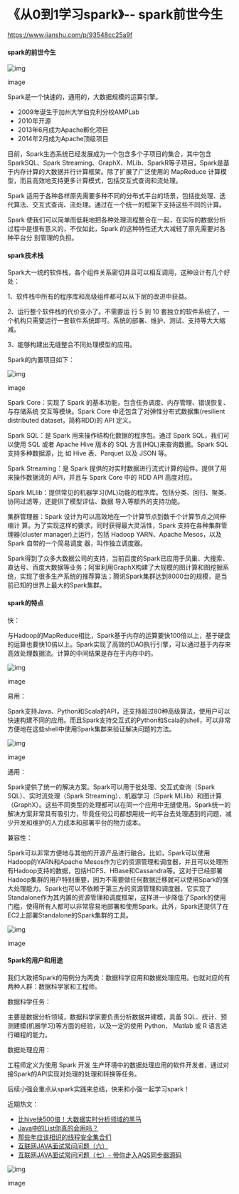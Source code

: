 # 《从0到1学习spark》-- spark前世今生

https://www.jianshu.com/p/93548cc25a9f

#### spark的前世今生



![img](https:////upload-images.jianshu.io/upload_images/7187100-aa2f4f78fcf1b329?imageMogr2/auto-orient/strip%7CimageView2/2/w/554)

image

Spark是一个快速的，通用的，大数据规模的运算引擎。

- 2009年诞生于加州大学伯克利分校AMPLab
- 2010年开源
- 2013年6月成为Apache孵化项目
- 2014年2月成为Apache顶级项目

目前，Spark生态系统已经发展成为一个包含多个子项目的集合，其中包含SparkSQL、Spark Streaming、GraphX、MLib、SparkR等子项目，Spark是基于内存计算的大数据并行计算框架。除了扩展了广泛使用的 MapReduce 计算模型，而且高效地支持更多计算模式，包括交互式查询和流处理。

Spark 适用于各种各样原先需要多种不同的分布式平台的场景，包括批处理、迭代算法、交互式查询、流处理。通过在一个统一的框架下支持这些不同的计算。

Spark 使我们可以简单而低耗地把各种处理流程整合在一起，在实际的数据分析过程中是很有意义的，不仅如此，Spark 的这种特性还大大减轻了原先需要对各种平台分 别管理的负担。

#### spark技术栈

Spark大一统的软件栈，各个组件关系密切并且可以相互调用，这种设计有几个好处：

1、软件栈中所有的程序库和高级组件都可以从下层的改进中获益。

2、运行整个软件栈的代价变小了。不需要运 行 5 到 10 套独立的软件系统了，一个机构只需要运行一套软件系统即可。系统的部署、维护、测试、支持等大大缩减。

3、能够构建出无缝整合不同处理模型的应用。

Spark的内置项目如下：



![img](https:////upload-images.jianshu.io/upload_images/7187100-0923d3c54d197c58?imageMogr2/auto-orient/strip%7CimageView2/2/w/543)

image

Spark Core：实现了 Spark 的基本功能，包含任务调度、内存管理、错误恢复、与存储系统 交互等模块。Spark Core 中还包含了对弹性分布式数据集(resilient distributed dataset，简称RDD)的 API 定义。

Spark SQL：是 Spark 用来操作结构化数据的程序包。通过 Spark SQL，我们可以使用 SQL 或者 Apache Hive 版本的 SQL 方言(HQL)来查询数据。Spark SQL 支持多种数据源，比 如 Hive 表、Parquet 以及 JSON 等。

Spark Streaming：是 Spark 提供的对实时数据进行流式计算的组件。提供了用来操作数据流的 API，并且与 Spark Core 中的 RDD API 高度对应。

Spark MLlib：提供常见的机器学习(ML)功能的程序库。包括分类、回归、聚类、协同过滤等，还提供了模型评估、数据 导入等额外的支持功能。

集群管理器：Spark 设计为可以高效地在一个计算节点到数千个计算节点之间伸缩计 算。为了实现这样的要求，同时获得最大灵活性，Spark 支持在各种集群管理器(cluster manager)上运行，包括 Hadoop YARN、Apache Mesos，以及 Spark 自带的一个简易调度 器，叫作独立调度器。

Spark得到了众多大数据公司的支持，当前百度的Spark已应用于凤巢、大搜索、直达号、百度大数据等业务；阿里利用GraphX构建了大规模的图计算和图挖掘系统，实现了很多生产系统的推荐算法；腾讯Spark集群达到8000台的规模，是当前已知的世界上最大的Spark集群。

#### spark的特点

快：

与Hadoop的MapReduce相比，Spark基于内存的运算要快100倍以上，基于硬盘的运算也要快10倍以上。Spark实现了高效的DAG执行引擎，可以通过基于内存来高效处理数据流。计算的中间结果是存在于内存中的。



![img](https:////upload-images.jianshu.io/upload_images/7187100-43c4a3b2a6112dd9?imageMogr2/auto-orient/strip%7CimageView2/2/w/554)

image

易用：

Spark支持Java、Python和Scala的API，还支持超过80种高级算法，使用户可以快速构建不同的应用。而且Spark支持交互式的Python和Scala的shell，可以非常方便地在这些shell中使用Spark集群来验证解决问题的方法。



![img](https:////upload-images.jianshu.io/upload_images/7187100-581f9f46f5679f9f?imageMogr2/auto-orient/strip%7CimageView2/2/w/554)

image

通用：

Spark提供了统一的解决方案。Spark可以用于批处理、交互式查询（Spark SQL）、实时流处理（Spark Streaming）、机器学习（Spark MLlib）和图计算（GraphX）。这些不同类型的处理都可以在同一个应用中无缝使用。Spark统一的解决方案非常具有吸引力，毕竟任何公司都想用统一的平台去处理遇到的问题，减少开发和维护的人力成本和部署平台的物力成本。

兼容性：

Spark可以非常方便地与其他的开源产品进行融合。比如，Spark可以使用Hadoop的YARN和Apache Mesos作为它的资源管理和调度器，并且可以处理所有Hadoop支持的数据，包括HDFS、HBase和Cassandra等。这对于已经部署Hadoop集群的用户特别重要，因为不需要做任何数据迁移就可以使用Spark的强大处理能力。Spark也可以不依赖于第三方的资源管理和调度器，它实现了Standalone作为其内置的资源管理和调度框架，这样进一步降低了Spark的使用门槛，使得所有人都可以非常容易地部署和使用Spark。此外，Spark还提供了在EC2上部署Standalone的Spark集群的工具。



![img](https:////upload-images.jianshu.io/upload_images/7187100-cff504efa2558737?imageMogr2/auto-orient/strip%7CimageView2/2/w/554)

image

#### Spark的用户和用途

我们大致把Spark的用例分为两类：数据科学应用和数据处理应用。也就对应的有两种人群：数据科学家和工程师。

数据科学任务：

主要是数据分析领域，数据科学家要负责分析数据并建模，具备 SQL、统计、预测建模(机器学习)等方面的经验，以及一定的使用 Python、 Matlab 或 R 语言进行编程的能力。

数据处理应用：

工程师定义为使用 Spark 开发 生产环境中的数据处理应用的软件开发者，通过对接Spark的API实现对处理的处理和转换等任务。

后续小强会重点从spark实践来总结，快来和小强一起学习spark！

近期热文：

- [比hive快500倍！大数据实时分析领域的黑马](https://mp.weixin.qq.com/s?__biz=MzU3NDc5NzMzNw==&mid=2247483747&idx=1&sn=a400e237db73862540cdecb39cc80d40&scene=21#wechat_redirect)
- [Java中的List你真的会用吗？](http://mp.weixin.qq.com/s?__biz=MzU3NDc5NzMzNw==&mid=2247483755&idx=1&sn=983ee7fe8bf9540e7beb976956b2a58a&chksm=fd2da21dca5a2b0b4105cc3f2292d3386e6358ef3276387935e23206ec7b4fd0f6c33a83ae87&scene=21#wechat_redirect)
- [那些年应该相识的线程安全集合们](http://mp.weixin.qq.com/s?__biz=MzU3NDc5NzMzNw==&mid=2247483759&idx=1&sn=e4e9bc0da8ebc1b0fdd373a50acaa598&chksm=fd2da219ca5a2b0f0e9f9096ab57102500ed570a78fa3d1846c09e0eb2db5198b5a7dbb35104&scene=21#wechat_redirect)
- [互联网JAVA面试常问问题（六）](http://mp.weixin.qq.com/s?__biz=MzU3NDc5NzMzNw==&mid=2247483735&idx=1&sn=10b0f3f3bc8d2869c776f7b151069e81&chksm=fd2da221ca5a2b37e8cdd1352ee0b19fc407fbaf4062b89f4914a0839d8fa58011232d31bc48&scene=21#wechat_redirect)
- [互联网JAVA面试常问问题（七）- 带你走入AQS同步器源码](http://mp.weixin.qq.com/s?__biz=MzU3NDc5NzMzNw==&mid=2247483752&idx=1&sn=ee07bc876930c2e850ad5d27c01f91dc&chksm=fd2da21eca5a2b0800c170f83a7996e43518c5b90300ff4947236283a5c5a247c9d78caf4473&scene=21#wechat_redirect)



![img](https:////upload-images.jianshu.io/upload_images/7187100-22d9b7412025ccf4?imageMogr2/auto-orient/strip%7CimageView2/2/w/1000)

image